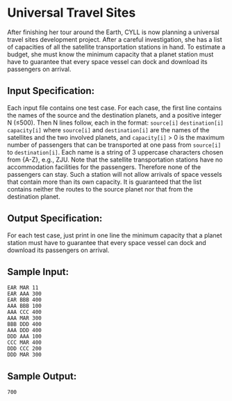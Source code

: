 # Universal Travel Sites
After finishing her tour around the Earth, CYLL is now planning a universal travel sites development project. After a careful investigation, she has a list of capacities of all the satellite transportation stations in hand. To estimate a budget, she must know the minimum capacity that a planet station must have to guarantee that every space vessel can dock and download its passengers on arrival.
## Input Specification:
Each input file contains one test case. For each case, the first line contains the names of the source and the destination planets, and a positive integer N (≤500). Then N lines follow, each in the format: `source[i]` `destination[i]` `capacity[i]` where `source[i]` and `destination[i]` are the names of the satellites and the two involved planets, and `capacity[i]` > 0 is the maximum number of passengers that can be transported at one pass from `source[i]` to `destination[i]`. Each name is a string of 3 uppercase characters chosen from {A-Z}, e.g., ZJU.
Note that the satellite transportation stations have no accommodation facilities for the passengers. Therefore none of the passengers can stay. Such a station will not allow arrivals of space vessels that contain more than its own capacity. It is guaranteed that the list contains neither the routes to the source planet nor that from the destination planet.
## Output Specification:
For each test case, just print in one line the minimum capacity that a planet station must have to guarantee that every space vessel can dock and download its passengers on arrival.
## Sample Input:
```
EAR MAR 11
EAR AAA 300
EAR BBB 400
AAA BBB 100
AAA CCC 400
AAA MAR 300
BBB DDD 400
AAA DDD 400
DDD AAA 100
CCC MAR 400
DDD CCC 200
DDD MAR 300
```
## Sample Output:
```
700
```
